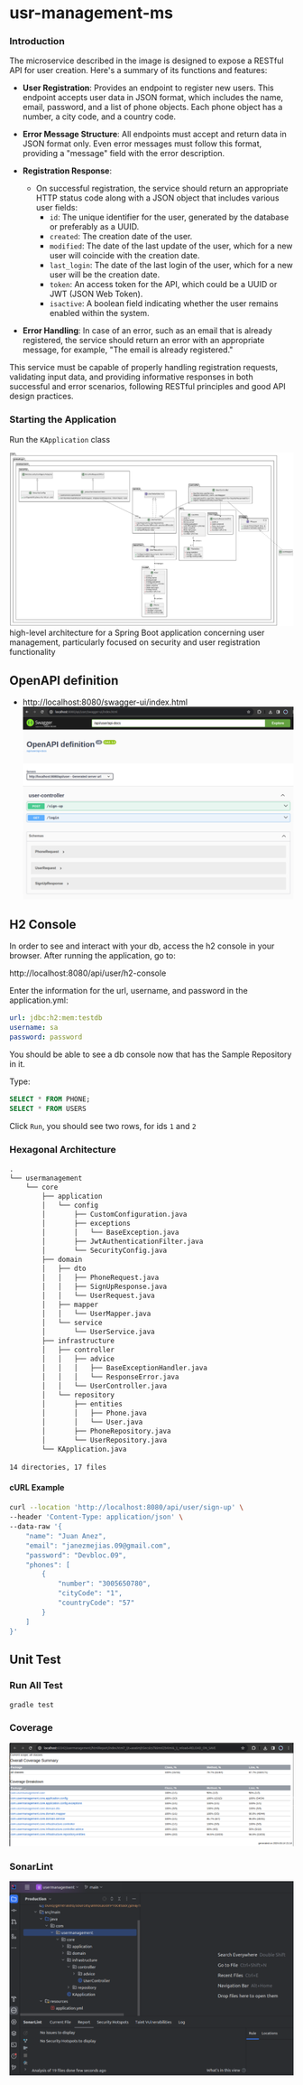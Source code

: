# usr-management-ms

### Introduction

The microservice described in the image is designed to expose a RESTful API for user creation. Here's a summary of its functions and features:

- **User Registration**: Provides an endpoint to register new users. This endpoint accepts user data in JSON format, which includes the name, email, password, and a list of phone objects. Each phone object has a number, a city code, and a country code.

- **Error Message Structure**: All endpoints must accept and return data in JSON format only. Even error messages must follow this format, providing a "message" field with the error description.

- **Registration Response**:
    - On successful registration, the service should return an appropriate HTTP status code along with a JSON object that includes various user fields:
        - `id`: The unique identifier for the user, generated by the database or preferably as a UUID.
        - `created`: The creation date of the user.
        - `modified`: The date of the last update of the user, which for a new user will coincide with the creation date.
        - `last_login`: The date of the last login of the user, which for a new user will be the creation date.
        - `token`: An access token for the API, which could be a UUID or JWT (JSON Web Token).
        - `isactive`: A boolean field indicating whether the user remains enabled within the system.

- **Error Handling**: In case of an error, such as an email that is already registered, the service should return an error with an appropriate message, for example, "The email is already registered."

This service must be capable of properly handling registration requests, validating input data, and providing informative responses in both successful and error scenarios, following RESTful principles and good API design practices.

### Starting the Application

Run the `KApplication` class


![diagram-class.jpeg](img%2Fdiagram-class.jpeg)
high-level architecture for a Spring Boot application concerning user management, particularly focused on security and user registration functionality

## OpenAPI definition
* http://localhost:8080/swagger-ui/index.html
![open-api.png](img%2Fopen-api.png)

## H2 Console

In order to see and interact with your db, access the h2 console in your browser.
After running the application, go to:

http://localhost:8080/api/user/h2-console

Enter the information for the url, username, and password in the application.yml:

```yml
url: jdbc:h2:mem:testdb
username: sa 
password: password
```

You should be able to see a db console now that has the Sample Repository in it.

Type:

```sql
SELECT * FROM PHONE;
SELECT * FROM USERS 
````

Click `Run`, you should see two rows, for ids `1` and `2`

### Hexagonal Architecture
```batch
.
└── usermanagement
    └── core
        ├── application
        │   └── config
        │       ├── CustomConfiguration.java
        │       ├── exceptions
        │       │   └── BaseException.java
        │       ├── JwtAuthenticationFilter.java
        │       └── SecurityConfig.java
        ├── domain
        │   ├── dto
        │   │   ├── PhoneRequest.java
        │   │   ├── SignUpResponse.java
        │   │   └── UserRequest.java
        │   ├── mapper
        │   │   └── UserMapper.java
        │   └── service
        │       └── UserService.java
        ├── infrastructure
        │   ├── controller
        │   │   ├── advice
        │   │   │   ├── BaseExceptionHandler.java
        │   │   │   └── ResponseError.java
        │   │   └── UserController.java
        │   └── repository
        │       ├── entities
        │       │   ├── Phone.java
        │       │   └── User.java
        │       ├── PhoneRepository.java
        │       └── UserRepository.java
        └── KApplication.java

14 directories, 17 files

```

#### cURL Example
```bash
curl --location 'http://localhost:8080/api/user/sign-up' \
--header 'Content-Type: application/json' \
--data-raw '{
    "name": "Juan Anez",
    "email": "janezmejias.09@gmail.com",
    "password": "Devbloc.09",
    "phones": [
        {
            "number": "3005650780",
            "cityCode": "1",
            "countryCode": "57"
        }
    ]
}'
```


## Unit Test
### Run All Test
```batch
gradle test
```

### Coverage
![all-converag.png](img%2Fall-converag.png)
### SonarLint
![sonar-lint.png](img%2Fsonar-lint.png)